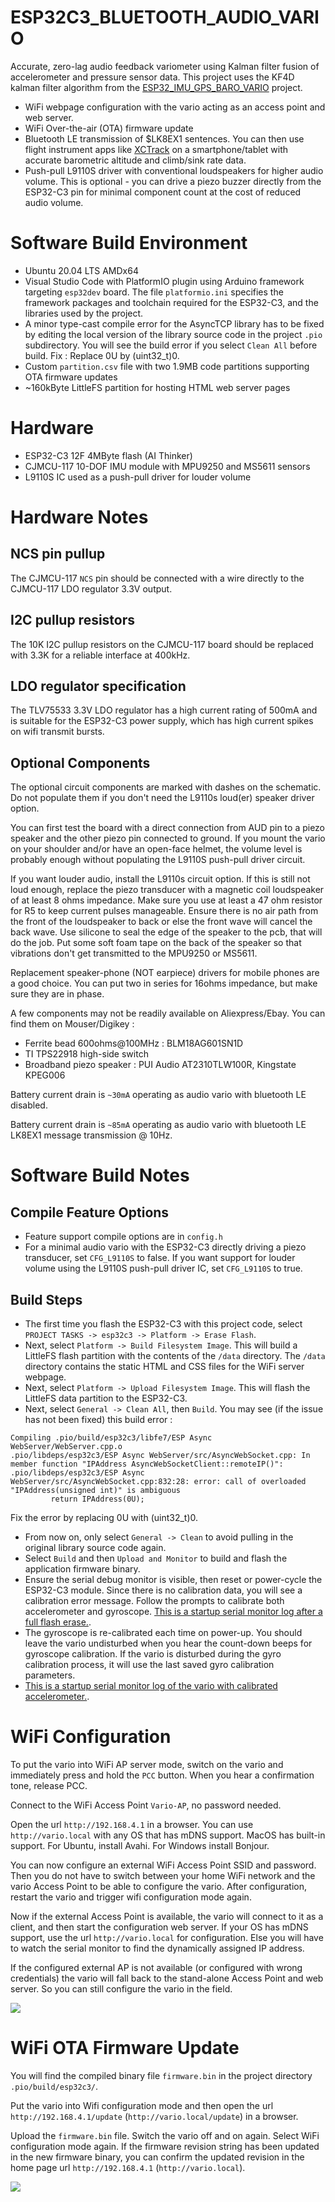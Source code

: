 # ESP32C3_BLUETOOTH_AUDIO_VARIO
 Accurate, zero-lag audio feedback variometer using Kalman filter fusion of accelerometer and pressure sensor data. 
 This project uses the KF4D kalman filter algorithm from the [ESP32_IMU_GPS_BARO_VARIO](https://github.com/har-in-air/ESP32_IMU_BARO_GPS_VARIO) project.
* WiFi webpage configuration with the vario acting as an access point and web server.
* WiFi Over-the-air (OTA) firmware update 
* Bluetooth LE transmission of $LK8EX1 sentences. You can then use flight instrument apps like [XCTrack](https://xctrack.org/) on a smartphone/tablet with 
accurate barometric altitude and climb/sink rate data.
* Push-pull L9110S driver with conventional loudspeakers for higher audio volume. This is optional - you can drive a piezo buzzer directly from the ESP32-C3 pin for minimal component count at the cost of reduced audio volume.

# Software Build Environment 
* Ubuntu 20.04 LTS AMDx64
* Visual Studio Code with PlatformIO plugin using Arduino framework targeting `esp32dev` board. The file `platformio.ini` specifies the framework packages and toolchain required for the ESP32-C3, and the libraries used by the project. 
* A minor type-cast compile error for the AsyncTCP library has to be fixed by editing the local version of the library source code in the project `.pio` subdirectory. You will see the build error if you select `Clean All` before build. Fix : Replace 0U by (uint32_t)0.
* Custom `partition.csv` file with two 1.9MB code partitions supporting OTA firmware updates
* ~160kByte LittleFS partition for hosting HTML web server pages

# Hardware

* ESP32-C3 12F 4MByte flash (AI Thinker)
* CJMCU-117 10-DOF IMU module with MPU9250 and MS5611 sensors
* L9110S IC used as a push-pull driver for louder volume 

# Hardware Notes

## NCS pin pullup
The CJMCU-117 `NCS` pin should be connected with a wire directly to the 
CJMCU-117  LDO regulator 3.3V output.

## I2C pullup resistors
The 10K I2C pullup resistors on the CJMCU-117 board should be replaced with 3.3K for a reliable interface at 400kHz.

## LDO regulator specification
The TLV75533 3.3V LDO regulator has a high current rating of 500mA and is suitable for the ESP32-C3 power supply, which has high current spikes on wifi transmit bursts. 

## Optional Components
The optional circuit components are marked with dashes on the schematic. Do not populate them if you don't need the L9110s loud(er) speaker driver option. 

You can first test the board with a direct connection from AUD pin to a piezo speaker and the other piezo
pin connected to ground. 
If you mount the vario on your shoulder and/or have an open-face helmet, the volume level is probably enough without populating the L9110S push-pull driver circuit.

If you want louder audio, install the L9110s circuit option. If this is still not loud enough, replace the piezo transducer with a magnetic coil loudspeaker of at least 8 ohms impedance. Make sure you use at least a 47 ohm resistor for R5 to keep current pulses manageable. 
Ensure there is no air path from the front of the loudspeaker 
to back or else the front wave will cancel the back wave. 
Use silicone  to seal the edge of the speaker to the pcb, that will do the job. 
Put some soft foam tape on the back of the speaker so that vibrations don't get transmitted 
to the MPU9250 or MS5611.

Replacement speaker-phone (NOT earpiece) drivers for mobile phones are a good choice.  You can put two in series for 16ohms impedance, but make sure they are in phase.

A few components may not be readily available on Aliexpress/Ebay. You can find them on Mouser/Digikey :
* Ferrite bead 600ohms@100MHz : BLM18AG601SN1D
* TI TPS22918 high-side switch 
* Broadband piezo speaker : PUI Audio AT2310TLW100R, Kingstate KPEG006 

Battery current drain is `~30mA` operating as audio vario with bluetooth LE disabled. 

Battery current drain is `~85mA` operating as audio vario with bluetooth LE LK8EX1 message transmission @ 10Hz.

# Software Build Notes

## Compile Feature Options
* Feature support compile options are in `config.h`
* For a minimal audio vario with the ESP32-C3 directly driving a piezo transducer, set `CFG_L9110S` to false.
If you want support for louder volume using the L9110S push-pull driver IC, set `CFG_L9110S` to true.   

## Build Steps
* The first time you flash the ESP32-C3 with this project code, select `PROJECT TASKS -> esp32c3 -> Platform -> Erase Flash`. 
* Next, select `Platform -> Build Filesystem Image`. This will build a LittleFS flash partition with the contents of the `/data` directory. The `/data` directory contains the static HTML and CSS files for the WiFi server webpage.
* Next, select `Platform -> Upload Filesystem Image`. This will flash the LittleFS data partition to the ESP32-C3.
* Next, select `General -> Clean All`, then `Build`. You may see (if the issue has not been fixed) this build error : 
```
Compiling .pio/build/esp32c3/libfe7/ESP Async WebServer/WebServer.cpp.o
.pio/libdeps/esp32c3/ESP Async WebServer/src/AsyncWebSocket.cpp: In member function "IPAddress AsyncWebSocketClient::remoteIP()":
.pio/libdeps/esp32c3/ESP Async WebServer/src/AsyncWebSocket.cpp:832:28: error: call of overloaded "IPAddress(unsigned int)" is ambiguous
         return IPAddress(0U);
```
Fix the error by replacing 0U with (uint32_t)0. 
* From now on, only select `General -> Clean` to avoid pulling in the original library source code again.
* Select `Build` and then `Upload and Monitor` to build and flash the application firmware binary.
* Ensure the serial debug monitor is visible, then reset or power-cycle the ESP32-C3 module. Since there is no calibration data, you will see a calibration error message. Follow the prompts to calibrate both accelerometer and gyroscope.
[This is a startup serial monitor log after a full flash erase.](docs/first_boot_log.txt). 
* The gyroscope is re-calibrated each time on power-up. You should leave the vario undisturbed when you hear the count-down beeps for gyroscope calibration. If the vario is disturbed during the gyro calibration process, it will use the last saved gyro calibration parameters.
* [This is a startup serial monitor log of the vario with calibrated accelerometer.](docs/normal_boot_log.txt). 


# WiFi Configuration

To put the vario into WiFi AP server mode, switch on the vario and immediately press and hold the `PCC` button. When you hear a confirmation tone, release PCC. 

Connect to the WiFi Access Point `Vario-AP`, no password needed. 

Open the url `http://192.168.4.1` in a browser.
You can use `http://vario.local` with any OS that has mDNS support. MacOS has built-in support. For Ubuntu, install Avahi. For Windows install Bonjour.

You can now configure an external WiFi Access Point SSID and password. 
Then you do not have to switch between your home WiFi network and the vario Access Point to be able to configure the vario. 
After configuration, restart the vario and trigger wifi configuration mode again.

Now if the external Access Point is available, the vario will connect to it as a client, and then start the configuration web server. 
If your OS has mDNS support, use the url `http://vario.local` for configuration. 
Else you will have to watch the serial monitor to find the dynamically assigned IP address.

If the configured external AP is not available (or configured with wrong credentials) the vario will fall back to the stand-alone Access Point and web server. 
So you can still configure the vario in the field.

<img src="docs/wifi_config_webpage.png">

# WiFi OTA Firmware Update
You will find the compiled binary file `firmware.bin` in the project directory `.pio/build/esp32c3/`. 

Put the vario into Wifi configuration mode and then open the url `http://192.168.4.1/update` (`http://vario.local/update`) in a browser.

Upload the `firmware.bin` file. Switch the vario off and on again. 
Select WiFi configuration mode again. 
If the firmware revision string has been updated in the new firmware binary, you can confirm the updated revision in the home page url `http://192.168.4.1` (`http://vario.local`).

<img src="docs/firmware_update.png">
